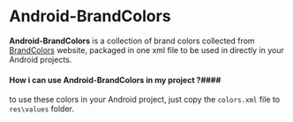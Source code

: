 # Android-BrandColors


**Android-BrandColors** is a collection of brand colors collected from [BrandColors](http://brandcolors.net/) website, packaged in one xml file to be used in directly in your Android projects.

#### How i can use Android-BrandColors in my project ?####


to use these colors in your Android project, just copy the ```colors.xml``` file to ```res\values``` folder.

